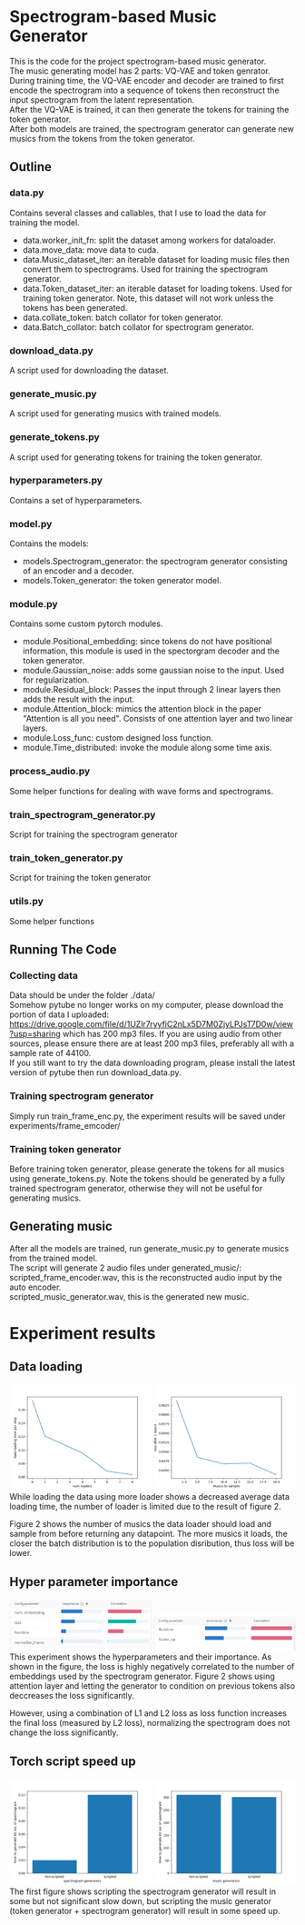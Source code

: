 # Spectrogram-based Music Generator
This is the code for the project spectrogram-based music generator.  
The music generating model has 2 parts: VQ-VAE and token genrator. During training time, the VQ-VAE encoder and decoder are trained to first encode the spectrogram into a sequence of tokens then reconstruct the input spectrogram from the latent representation.  
After the VQ-VAE is trained, it can then generate the tokens for training the token generator.  
After both models are trained, the spectrogram generator can generate new musics from the tokens from the token generator.  

## Outline
### data.py
Contains several classes and callables, that I use to load the data for training the model.  
  * data.worker_init_fn: split the dataset among workers for dataloader.
  * data.move_data: move data to cuda.
  * data.Music_dataset_iter: an iterable dataset for loading music files then convert them to spectrograms. Used for training the spectrogram generator.
  * data.Token_dataset_iter: an iterable dataset for loading tokens. Used for training token generator. Note, this dataset will not work unless the tokens has been generated.
  * data.collate_token: batch collator for token generator.
  * data.Batch_collator: batch collator for spectrogram generator. 
### download_data.py
A script used for downloading the dataset.  

### generate_music.py
A script used for generating musics with trained models.

### generate_tokens.py
A script used for generating tokens for training the token generator.

### hyperparameters.py
Contains a set of hyperparameters.

### model.py
Contains the models:
  * models.Spectrogram_generator: the spectrogram generator consisting of an encoder and a decoder.
  * models.Token_generator: the token generator model.

### module.py
Contains some custom pytorch modules.
  * module.Positional_embedding: since tokens do not have positional information, this module is used in the spectorgram decoder and the token generator.
  * module.Gaussian_noise: adds some gaussian noise to the input. Used for regularization.
  * module.Residual_block: Passes the input through 2 linear layers then adds the result with the input.
  * module.Attention_block: mimics the attention block in the paper "Attention is all you need". Consists of one attention layer and two linear layers. 
  * module.Loss_func: custom designed loss function.
  * module.Time_distributed: invoke the module along some time axis.
### process_audio.py
Some helper functions for dealing with wave forms and spectrograms. 
### train_spectrogram_generator.py
Script for training the spectrogram generator
### train_token_generator.py
Script for training the token generator
### utils.py
Some helper functions


## Running The Code
### Collecting data
Data should be under the folder ./data/  
Somehow pytube no longer works on my computer, please download the portion of data I uploaded: https://drive.google.com/file/d/1UZlr7ryyfiC2nLx5D7M0ZjyLPJsT7D0w/view?usp=sharing which has 200 mp3 files. If you are using audio from other sources, please ensure there are at least 200 mp3 files, preferably all with a sample rate of 44100.  
If you still want to try the data downloading program, please install the latest version of pytube then run download_data.py.

### Training spectrogram generator
Simply run train_frame_enc.py, the experiment results will be saved under experiments/frame_emcoder/  

### Training token generator  
Before training token generator, please generate the tokens for all musics using generate_tokens.py. Note the tokens should be generated by a fully trained spectrogram generator, otherwise they will not be useful for generating musics.

## Generating music  
After all the models are trained, run generate_music.py to generate musics from the trained model.  
The script will generate 2 audio files under generated_music/:  
scripted_frame_encoder.wav, this is the reconstructed audio input by the auto encoder.  
scripted_music_generator.wav, this is the generated new music.

# Experiment results
## Data loading
<img src="./results/2.png" width="250" title="Num loader and avg data loading time">
<img src="./results/5.png" width="250" title="music to sample and loss">  
While loading the data using more loader shows a decreased average data loading time, the number of loader is limited due to the result of figure 2.
  
Figure 2 shows the number of musics the data loader should load and sample from before returning any datapoint. The more musics it loads, the closer the batch distribution is to the population disribution, thus loss will be lower.   

## Hyper parameter importance
<img src="./results/6.png" width="250" title="Num loader and avg data loading time">
<img src="./results/7.png" width="250" title="music to sample and loss">  
This experiment shows the hyperparameters and their importance. As shown in the figure, the loss is highly negatively correlated to the number of embeddings used by the spectrogram generator. Figure 2 shows using attention layer and letting the generator to condition on previous tokens also deccreases the loss significantly.  

However, using a combination of L1 and L2 loss as loss function increases the final loss (measured by L2 loss), normalizing the spectrogram does not change the loss significantly.  

## Torch script speed up
<img src="./results/3.png" width="250" title="Num loader and avg data loading time">
<img src="./results/4.png" width="250" title="music to sample and loss">  
The first figure shows scripting the spectrogram generator will result in some but not significant slow down, but scripting the music generator (token generator + spectrogram generator) will result in some speed up.

